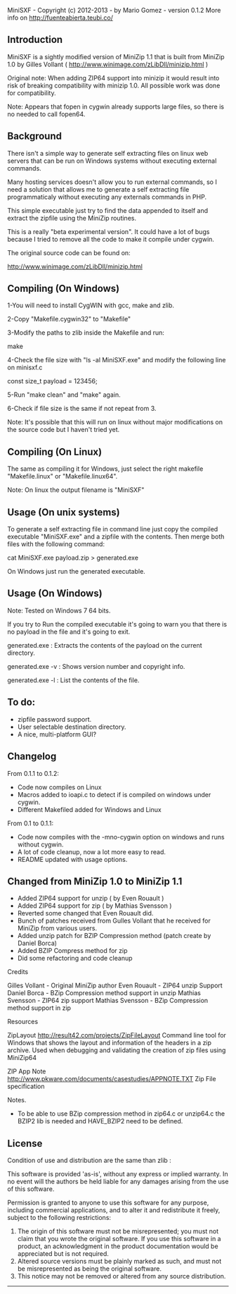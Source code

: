 MiniSXF - Copyright (c) 2012-2013 - by Mario Gomez - version 0.1.2
More info on http://fuenteabierta.teubi.co/

Introduction
---------------------
MiniSXF is a sightly modified version of MiniZip 1.1  that is built
from MiniZip 1.0 by Gilles Vollant ( http://www.winimage.com/zLibDll/minizip.html )

Original note: When adding ZIP64 support into minizip it would result
into risk of breaking compatibility with minizip 1.0.
All possible work was done for compatibility.

Note: Appears that fopen in cygwin already supports large files, so 
there is no needed to call fopen64.

Background
---------------------
There isn't a simple way to generate self extracting files on linux
web servers that can be run on Windows systems without executing external
commands.

Many hosting services doesn't allow you to run external commands, so I
need a solution that allows me to generate a self extracting file
programmaticaly without executing any externals commands in PHP.

This simple executable just try to find the data appended to itself and
extract the zipfile using the MiniZip routines.

This is a really "beta experimental version". It could have a lot of
bugs because I tried to remove all the code to make it compile under
cygwin.

The original source code can be found on:

http://www.winimage.com/zLibDll/minizip.html

Compiling (On Windows)
---------------------------------------

1-You will need to install CygWIN with gcc, make and zlib.

2-Copy "Makefile.cygwin32" to "Makefile"

3-Modify the paths to zlib inside the Makefile and run:

  make

4-Check the file size with "ls -al MiniSXF.exe" and modify
the following line on minisxf.c

  const size_t payload = 123456;

5-Run "make clean" and "make" again.

6-Check if file size is the same if not repeat from 3.

Note: It's possible that this will run on linux without
major modifications on the source code but I haven't tried
yet.

Compiling (On Linux)
---------------------------------------

The same as compiling it for Windows, just select the right
makefile "Makefile.linux" or "Makefile.linux64".

Note: On linux the output filename is "MiniSXF"

Usage (On unix systems)
---------------------------------------

To generate a self extracting file in command line just
copy the compiled executable "MiniSXF.exe" and a zipfile
with the contents. Then merge both files with the following command:

  cat MiniSXF.exe payload.zip > generated.exe

On Windows just run the generated executable.

Usage (On Windows)
---------------------------------------

Note: Tested on Windows 7 64 bits.

If you try to Run the compiled executable it's going to warn
you that there is no payload in the file and it's going to exit.

generated.exe : Extracts the contents of the payload on the current
directory.

generated.exe -v : Shows version number and copyright info.

generated.exe -l : List the contents of the file.

To do:
---------------------------------------

* zipfile password support.
* User selectable destination directory.
* A nice, multi-platform GUI?

Changelog
---------------------------------------
From 0.1.1 to 0.1.2:
* Code now compiles on Linux
* Macros added to ioapi.c to detect if is compiled on windows
  under cygwin.
* Different Makefiled added for Windows and Linux

From 0.1 to 0.1.1:
* Code now compiles with the -mno-cygwin option on windows and
 runs without cygwin.
* A lot of code cleanup, now a lot more easy to read.
* README updated with usage options.

Changed from MiniZip 1.0 to MiniZip 1.1
---------------------------------------
* Added ZIP64 support for unzip ( by Even Rouault )
* Added ZIP64 support for zip ( by Mathias Svensson )
* Reverted some changed that Even Rouault did.
* Bunch of patches received from Gulles Vollant that he received for MiniZip from various users.
* Added unzip patch for BZIP Compression method (patch create by Daniel Borca)
* Added BZIP Compress method for zip
* Did some refactoring and code cleanup


Credits

 Gilles Vollant    - Original MiniZip author
 Even Rouault      - ZIP64 unzip Support
 Daniel Borca      - BZip Compression method support in unzip
 Mathias Svensson  - ZIP64 zip support
 Mathias Svensson  - BZip Compression method support in zip

 Resources

 ZipLayout   http://result42.com/projects/ZipFileLayout
             Command line tool for Windows that shows the layout and information of the headers in a zip archive.
             Used when debugging and validating the creation of zip files using MiniZip64


 ZIP App Note  http://www.pkware.com/documents/casestudies/APPNOTE.TXT
               Zip File specification


Notes.
 * To be able to use BZip compression method in zip64.c or unzip64.c the BZIP2 lib is needed and HAVE_BZIP2 need to be defined.

License
----------------------------------------------------------
   Condition of use and distribution are the same than zlib :

  This software is provided 'as-is', without any express or implied
  warranty.  In no event will the authors be held liable for any damages
  arising from the use of this software.

  Permission is granted to anyone to use this software for any purpose,
  including commercial applications, and to alter it and redistribute it
  freely, subject to the following restrictions:

  1. The origin of this software must not be misrepresented; you must not
     claim that you wrote the original software. If you use this software
     in a product, an acknowledgment in the product documentation would be
     appreciated but is not required.
  2. Altered source versions must be plainly marked as such, and must not be
     misrepresented as being the original software.
  3. This notice may not be removed or altered from any source distribution.

----------------------------------------------------------

